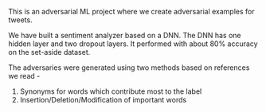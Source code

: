 This is an adversarial ML project where we create adversarial examples
for tweets.

We have built a sentiment analyzer based on a DNN. The DNN has one hidden layer
and two dropout layers. It performed with about 80% accuracy on the set-aside
dataset.

The adversaries were generated using two methods based on references we read -
1) Synonyms for words which contribute most to the label
2) Insertion/Deletion/Modification of important words
